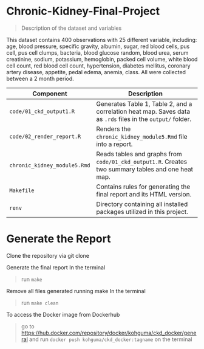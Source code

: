 # Chronic-Kidney-Final-Project

> Description of the dataset and variables

This dataset contains 400 observations with 25 different variable, including: age, blood pressure, specific gravity, albumin, sugar, red blood cells, pus cell, pus cell clumps, bacteria, blood glucose random, blood urea, serum creatinine, sodium, potassium, hemoglobin, packed cell volume, white blood cell count, red blood cell count, hypertension, diabetes mellitus, coronary artery disease, appetite, pedal edema, anemia, class. All were collected between a 2 month period.

| **Component**                | **Description**                                                                                             |
|-----------------------|------------------------------------------------|
| `code/01_ckd_output1.R`      | Generates Table 1, Table 2, and a correlation heat map. Saves data as `.rds` files in the `output/` folder. |
| `code/02_render_report.R`    | Renders the `chronic_kidney_module5.Rmd` file into a report.                                                |
| `chronic_kidney_module5.Rmd` | Reads tables and graphs from `code/01_ckd_output1.R`. Creates two summary tables and one heat map.          |
| `Makefile`                   | Contains rules for generating the final report and its HTML version.                                        |
| `renv`                       | Directory containing all installed packages utilized in this project.                                       |

# Generate the Report

Clone the repository via git clone

Generate the final report In the terminal

> run `make`

Remove all files generated running make In the terminal

> run `make clean`

To access the Docker image from Dockerhub

> go to https://hub.docker.com/repository/docker/kohguma/ckd_docker/general and run `docker push kohguma/ckd_docker:tagname` on the terminal


